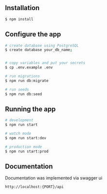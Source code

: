 
## Installation

```bash
$ npm install
```

## Configure the app

```bash
# create database using PostgreSQL
$ create database your_db_name;


# copy variables and put your secrets
$ cp .env.example .env

# run migrations
$ npm run db:migrate

# run seeds
$ npm run db:seed
```


## Running the app

```bash
# development
$ npm run start

# watch mode
$ npm run start:dev

# production mode
$ npm run start:prod
```

## Documentation

Documentation was implemented via swagger ui

```
http://localhost:{PORT}/api
```
